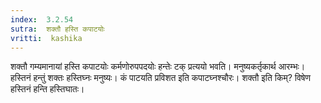 ```yaml
---
index:  3.2.54
sutra:  शक्तौ हस्ति कपाटयोः
vritti:  kashika 
---
```


शक्तौ गम्यमानायां हस्ति कपाटयोः कर्मणोरुपपदयोः हन्तेः टक् प्रत्ययो भवति। मनुष्यकर्तृकार्थ आरम्भः। हस्तिनं हन्तुं शक्तः हस्तिघ्नः मनुष्यः। कं पाटयति प्रविशत इति कपाटघ्नश्चौरः। शक्तौ इति किम्? विषेण हस्तिनं हन्ति हस्तिघातः।

